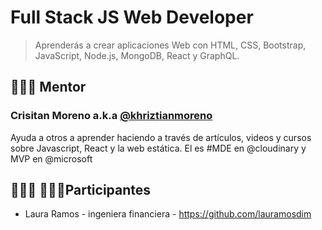 # Full Stack JS Web Developer

> Aprenderás a crear aplicaciones Web con HTML, CSS, Bootstrap, JavaScript, Node.js, MongoDB, React y GraphQL.

## 👨🏼‍🏫 Mentor

### Crisitan Moreno a.k.a [@khriztianmoreno](https://twitter.com/khriztianmoreno)

Ayuda a otros a aprender haciendo a través de artículos, videos y cursos sobre Javascript, React y la web estática. El es #MDE en @cloudinary y MVP en @microsoft

## 👩🏻‍💻 👨🏼‍💻Participantes

- Laura Ramos - ingeniera financiera - https://github.com/lauramosdim
